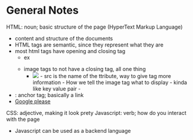 # General Notes
HTML: noun; basic structure of the page (HyperText Markup Language)
  - content and structure of the documents
  - HTML tags are semantic, since they represent what they are
  - most html tags have opening and closing tag
    - ex <p>
    - image tags to not have a closing tag, all one thing
      - <img src="prcture.jpg"/>
        - src is the name of the ttribute, way to give tag more information
        - How we tell the image tag what to display
        - kinda like key value pair
        - <tag name_of_attribure = value of attribute />
   - <a> : anchor tag; basically a link
   - <a href= " http://www.google.ca">
      Google please
     </a>
CSS: adjective, making it look prety
Javascript: verb; how do you interact with the page

- Javascript can be used as a backend language

